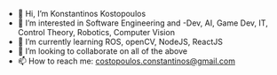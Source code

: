 - 👋 Hi, I’m Konstantinos Kostopoulos
- 👀 I’m interested in Software Engineering and -Dev, AI, Game Dev, IT, Control Theory, Robotics, Computer Vision
- 🌱 I’m currently learning ROS, openCV, NodeJS, ReactJS
- 💞️ I’m looking to collaborate on all of the above
- 📫 How to reach me: costopoulos.constantinos@gmail.com

<!---
Costopoulos/Costopoulos is a ✨ special ✨ repository because its `README.md` (this file) appears on your GitHub profile.
You can click the Preview link to take a look at your changes.
--->
